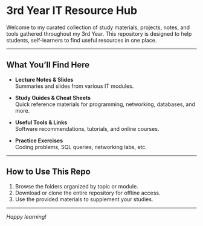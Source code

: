 # 3rd Year IT Resource Hub

Welcome to my curated collection of study materials, projects, notes, and tools gathered throughout my 3rd Year. This repository is designed to help students, self-learners to find useful resources in one place.

---

## What You’ll Find Here

- **Lecture Notes & Slides**  
  Summaries and slides from various IT modules.

- **Study Guides & Cheat Sheets**  
  Quick reference materials for programming, networking, databases, and more.

- **Useful Tools & Links**  
  Software recommendations, tutorials, and online courses.

- **Practice Exercises**  
  Coding problems, SQL queries, networking labs, etc.
---

## How to Use This Repo

1. Browse the folders organized by topic or module.
2. Download or clone the entire repository for offline access.
3. Use the provided materials to supplement your studies.
---
*Happy learning!*  

